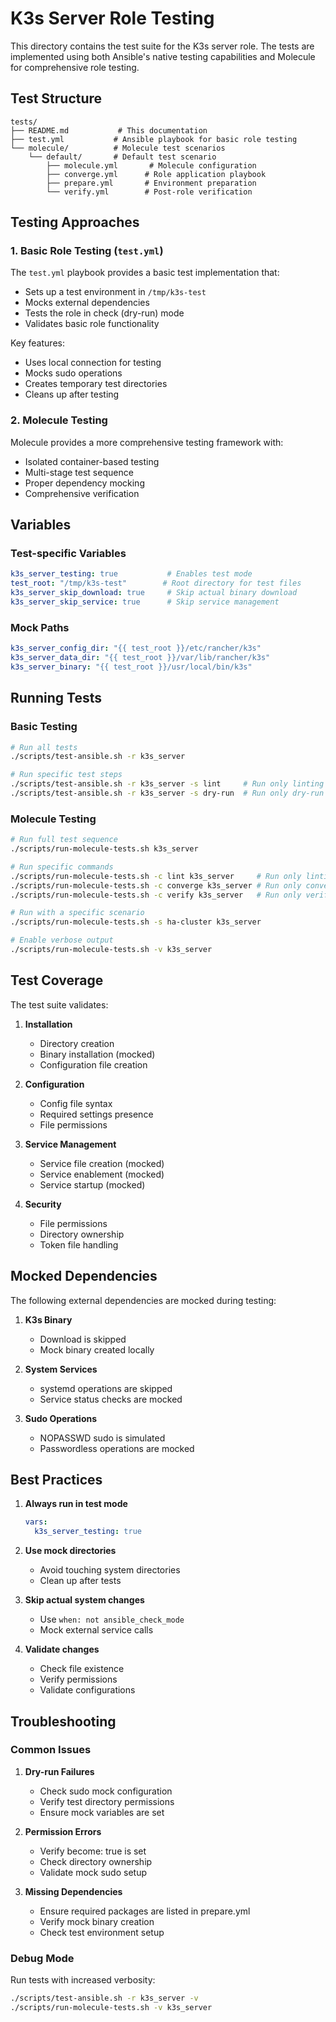 # K3s Server Role Testing

This directory contains the test suite for the K3s server role. The tests are implemented using both Ansible's native testing capabilities and Molecule for comprehensive role testing.

## Test Structure

```
tests/
├── README.md           # This documentation
├── test.yml           # Ansible playbook for basic role testing
└── molecule/          # Molecule test scenarios
    └── default/       # Default test scenario
        ├── molecule.yml       # Molecule configuration
        ├── converge.yml      # Role application playbook
        ├── prepare.yml       # Environment preparation
        └── verify.yml        # Post-role verification
```

## Testing Approaches

### 1. Basic Role Testing (`test.yml`)

The `test.yml` playbook provides a basic test implementation that:
- Sets up a test environment in `/tmp/k3s-test`
- Mocks external dependencies
- Tests the role in check (dry-run) mode
- Validates basic role functionality

Key features:
- Uses local connection for testing
- Mocks sudo operations
- Creates temporary test directories
- Cleans up after testing

### 2. Molecule Testing

Molecule provides a more comprehensive testing framework with:
- Isolated container-based testing
- Multi-stage test sequence
- Proper dependency mocking
- Comprehensive verification

## Variables

### Test-specific Variables

```yaml
k3s_server_testing: true           # Enables test mode
test_root: "/tmp/k3s-test"        # Root directory for test files
k3s_server_skip_download: true     # Skip actual binary download
k3s_server_skip_service: true      # Skip service management
```

### Mock Paths

```yaml
k3s_server_config_dir: "{{ test_root }}/etc/rancher/k3s"
k3s_server_data_dir: "{{ test_root }}/var/lib/rancher/k3s"
k3s_server_binary: "{{ test_root }}/usr/local/bin/k3s"
```

## Running Tests

### Basic Testing

```bash
# Run all tests
./scripts/test-ansible.sh -r k3s_server

# Run specific test steps
./scripts/test-ansible.sh -r k3s_server -s lint     # Run only linting
./scripts/test-ansible.sh -r k3s_server -s dry-run  # Run only dry-run test
```

### Molecule Testing

```bash
# Run full test sequence
./scripts/run-molecule-tests.sh k3s_server

# Run specific commands
./scripts/run-molecule-tests.sh -c lint k3s_server     # Run only linting
./scripts/run-molecule-tests.sh -c converge k3s_server # Run only converge
./scripts/run-molecule-tests.sh -c verify k3s_server   # Run only verification

# Run with a specific scenario
./scripts/run-molecule-tests.sh -s ha-cluster k3s_server

# Enable verbose output
./scripts/run-molecule-tests.sh -v k3s_server
```

## Test Coverage

The test suite validates:

1. **Installation**
   - Directory creation
   - Binary installation (mocked)
   - Configuration file creation

2. **Configuration**
   - Config file syntax
   - Required settings presence
   - File permissions

3. **Service Management**
   - Service file creation (mocked)
   - Service enablement (mocked)
   - Service startup (mocked)

4. **Security**
   - File permissions
   - Directory ownership
   - Token file handling

## Mocked Dependencies

The following external dependencies are mocked during testing:

1. **K3s Binary**
   - Download is skipped
   - Mock binary created locally

2. **System Services**
   - systemd operations are skipped
   - Service status checks are mocked

3. **Sudo Operations**
   - NOPASSWD sudo is simulated
   - Passwordless operations are mocked

## Best Practices

1. **Always run in test mode**
   ```yaml
   vars:
     k3s_server_testing: true
   ```

2. **Use mock directories**
   - Avoid touching system directories
   - Clean up after tests

3. **Skip actual system changes**
   - Use `when: not ansible_check_mode`
   - Mock external service calls

4. **Validate changes**
   - Check file existence
   - Verify permissions
   - Validate configurations

## Troubleshooting

### Common Issues

1. **Dry-run Failures**
   - Check sudo mock configuration
   - Verify test directory permissions
   - Ensure mock variables are set

2. **Permission Errors**
   - Verify become: true is set
   - Check directory ownership
   - Validate mock sudo setup

3. **Missing Dependencies**
   - Ensure required packages are listed in prepare.yml
   - Verify mock binary creation
   - Check test environment setup

### Debug Mode

Run tests with increased verbosity:
```bash
./scripts/test-ansible.sh -r k3s_server -v
./scripts/run-molecule-tests.sh -v k3s_server
```
